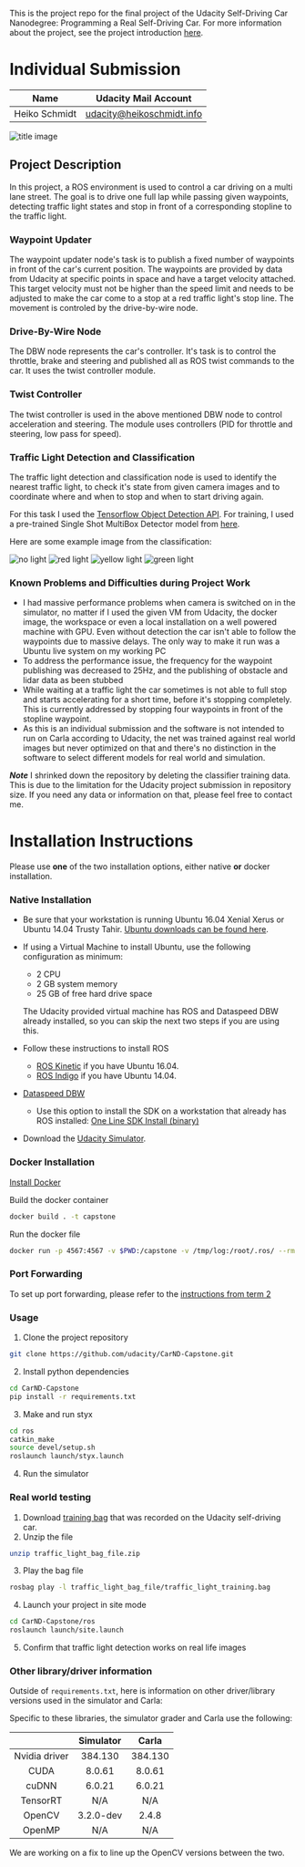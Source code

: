 This is the project repo for the final project of the Udacity Self-Driving Car Nanodegree: Programming a Real Self-Driving Car. For more information about the project, see the project introduction [here](https://classroom.udacity.com/nanodegrees/nd013/parts/6047fe34-d93c-4f50-8336-b70ef10cb4b2/modules/e1a23b06-329a-4684-a717-ad476f0d8dff/lessons/462c933d-9f24-42d3-8bdc-a08a5fc866e4/concepts/5ab4b122-83e6-436d-850f-9f4d26627fd9).

# Individual Submission

| Name | Udacity Mail Account |
|------|----------------------|
|Heiko Schmidt | udacity@heikoschmidt.info   |

![title image](data/Title.png)

## Project Description

In this project, a ROS environment is used to control a car driving on a multi lane street. The goal is to drive one full lap while passing given waypoints, detecting traffic light states and stop in front of a corresponding stopline to the traffic light.

### Waypoint Updater

The waypoint updater node's task is to publish a fixed number of waypoints in front of the car's current position. The waypoints are provided by data from Udacity at specific points in space and have a target velocity attached. This target velocity must not be higher than the speed limit and needs to be adjusted to make the car come to a stop at a red traffic light's stop line. The movement is controled by the drive-by-wire node.

###  Drive-By-Wire Node

The DBW node represents the car's controller. It's task is to control the throttle, brake and steering and published all as ROS twist commands to the car. It uses the twist controller module.

### Twist Controller

The twist controller is used in the above mentioned DBW node to control acceleration and steering. The module uses controllers (PID for throttle and steering, low pass for speed).

### Traffic Light Detection and Classification

The traffic light detection and classification node is used to identify the nearest traffic light, to check it's state from given camera images and to coordinate where and when to stop and when to start driving again.

For this task I used the [Tensorflow Object Detection API](https://github.com/tensorflow/models/tree/master/research/object_detection). For training, I used a pre-trained Single Shot MultiBox Detector model from [here](https://github.com/mkoehnke/CarND-Capstone-TrafficLightDetection).

Here are some example image from the classification:

![no light](data/NoLight.png)
![red light](data/Red.png)
![yellow light](data/Yellow.png)
![green light](data/Green.png)


### Known Problems and Difficulties during Project Work

* I had massive performance problems when camera is switched on in the simulator, no matter if I used the given VM from Udacity, the docker image, the workspace or even a local installation on a well powered machine with GPU. Even without detection the car isn't able to follow the waypoints due to massive delays. The only way to make it run was a Ubuntu live system on my working PC
* To address the performance issue, the frequency for the waypoint publishing was decreased to 25Hz, and the publishing of obstacle and lidar data as been stubbed
* While waiting at a traffic light the car sometimes is not able to full stop and starts accelerating for a short time, before it's stopping completely. This is currently addressed by stopping four waypoints in front of the stopline waypoint.
* As this is an individual submission and the software is not intended to run on Carla according to Udacity, the net was trained against real world images but never optimized on that and there's no distinction in the software to select different models for real world and simulation.

***Note***
I shrinked down the repository by deleting the classifier training data. This is due to the limitation for the Udacity project submission in repository size. If you need any data or information on that, please feel free to contact me.

# Installation Instructions
Please use **one** of the two installation options, either native **or** docker installation.

### Native Installation

* Be sure that your workstation is running Ubuntu 16.04 Xenial Xerus or Ubuntu 14.04 Trusty Tahir. [Ubuntu downloads can be found here](https://www.ubuntu.com/download/desktop).
* If using a Virtual Machine to install Ubuntu, use the following configuration as minimum:
  * 2 CPU
  * 2 GB system memory
  * 25 GB of free hard drive space

  The Udacity provided virtual machine has ROS and Dataspeed DBW already installed, so you can skip the next two steps if you are using this.

* Follow these instructions to install ROS
  * [ROS Kinetic](http://wiki.ros.org/kinetic/Installation/Ubuntu) if you have Ubuntu 16.04.
  * [ROS Indigo](http://wiki.ros.org/indigo/Installation/Ubuntu) if you have Ubuntu 14.04.
* [Dataspeed DBW](https://bitbucket.org/DataspeedInc/dbw_mkz_ros)
  * Use this option to install the SDK on a workstation that already has ROS installed: [One Line SDK Install (binary)](https://bitbucket.org/DataspeedInc/dbw_mkz_ros/src/81e63fcc335d7b64139d7482017d6a97b405e250/ROS_SETUP.md?fileviewer=file-view-default)
* Download the [Udacity Simulator](https://github.com/udacity/CarND-Capstone/releases).

### Docker Installation
[Install Docker](https://docs.docker.com/engine/installation/)

Build the docker container
```bash
docker build . -t capstone
```

Run the docker file
```bash
docker run -p 4567:4567 -v $PWD:/capstone -v /tmp/log:/root/.ros/ --rm -it capstone
```

### Port Forwarding
To set up port forwarding, please refer to the [instructions from term 2](https://classroom.udacity.com/nanodegrees/nd013/parts/40f38239-66b6-46ec-ae68-03afd8a601c8/modules/0949fca6-b379-42af-a919-ee50aa304e6a/lessons/f758c44c-5e40-4e01-93b5-1a82aa4e044f/concepts/16cf4a78-4fc7-49e1-8621-3450ca938b77)

### Usage

1. Clone the project repository
```bash
git clone https://github.com/udacity/CarND-Capstone.git
```

2. Install python dependencies
```bash
cd CarND-Capstone
pip install -r requirements.txt
```
3. Make and run styx
```bash
cd ros
catkin_make
source devel/setup.sh
roslaunch launch/styx.launch
```
4. Run the simulator

### Real world testing
1. Download [training bag](https://s3-us-west-1.amazonaws.com/udacity-selfdrivingcar/traffic_light_bag_file.zip) that was recorded on the Udacity self-driving car.
2. Unzip the file
```bash
unzip traffic_light_bag_file.zip
```
3. Play the bag file
```bash
rosbag play -l traffic_light_bag_file/traffic_light_training.bag
```
4. Launch your project in site mode
```bash
cd CarND-Capstone/ros
roslaunch launch/site.launch
```
5. Confirm that traffic light detection works on real life images

### Other library/driver information
Outside of `requirements.txt`, here is information on other driver/library versions used in the simulator and Carla:

Specific to these libraries, the simulator grader and Carla use the following:

|        | Simulator | Carla  |
| :-----------: |:-------------:| :-----:|
| Nvidia driver | 384.130 | 384.130 |
| CUDA | 8.0.61 | 8.0.61 |
| cuDNN | 6.0.21 | 6.0.21 |
| TensorRT | N/A | N/A |
| OpenCV | 3.2.0-dev | 2.4.8 |
| OpenMP | N/A | N/A |

We are working on a fix to line up the OpenCV versions between the two.
